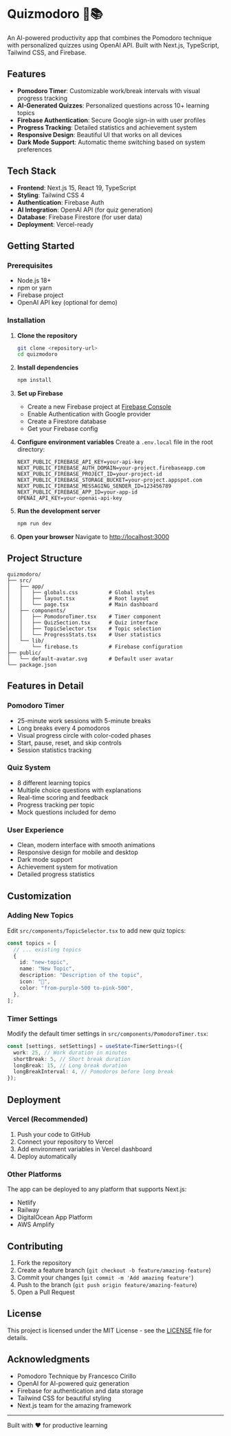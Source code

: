 # Quizmodoro 🍅📚

An AI-powered productivity app that combines the Pomodoro technique with personalized quizzes using OpenAI API. Built with Next.js, TypeScript, Tailwind CSS, and Firebase.

## Features

- **Pomodoro Timer**: Customizable work/break intervals with visual progress tracking
- **AI-Generated Quizzes**: Personalized questions across 10+ learning topics
- **Firebase Authentication**: Secure Google sign-in with user profiles
- **Progress Tracking**: Detailed statistics and achievement system
- **Responsive Design**: Beautiful UI that works on all devices
- **Dark Mode Support**: Automatic theme switching based on system preferences

## Tech Stack

- **Frontend**: Next.js 15, React 19, TypeScript
- **Styling**: Tailwind CSS 4
- **Authentication**: Firebase Auth
- **AI Integration**: OpenAI API (for quiz generation)
- **Database**: Firebase Firestore (for user data)
- **Deployment**: Vercel-ready

## Getting Started

### Prerequisites

- Node.js 18+
- npm or yarn
- Firebase project
- OpenAI API key (optional for demo)

### Installation

1. **Clone the repository**

   ```bash
   git clone <repository-url>
   cd quizmodoro
   ```

2. **Install dependencies**

   ```bash
   npm install
   ```

3. **Set up Firebase**

   - Create a new Firebase project at [Firebase Console](https://console.firebase.google.com/)
   - Enable Authentication with Google provider
   - Create a Firestore database
   - Get your Firebase config

4. **Configure environment variables**
   Create a `.env.local` file in the root directory:

   ```env
   NEXT_PUBLIC_FIREBASE_API_KEY=your-api-key
   NEXT_PUBLIC_FIREBASE_AUTH_DOMAIN=your-project.firebaseapp.com
   NEXT_PUBLIC_FIREBASE_PROJECT_ID=your-project-id
   NEXT_PUBLIC_FIREBASE_STORAGE_BUCKET=your-project.appspot.com
   NEXT_PUBLIC_FIREBASE_MESSAGING_SENDER_ID=123456789
   NEXT_PUBLIC_FIREBASE_APP_ID=your-app-id
   OPENAI_API_KEY=your-openai-api-key
   ```

5. **Run the development server**

   ```bash
   npm run dev
   ```

6. **Open your browser**
   Navigate to [http://localhost:3000](http://localhost:3000)

## Project Structure

```
quizmodoro/
├── src/
│   ├── app/
│   │   ├── globals.css          # Global styles
│   │   ├── layout.tsx           # Root layout
│   │   └── page.tsx             # Main dashboard
│   ├── components/
│   │   ├── PomodoroTimer.tsx    # Timer component
│   │   ├── QuizSection.tsx      # Quiz interface
│   │   ├── TopicSelector.tsx    # Topic selection
│   │   └── ProgressStats.tsx    # User statistics
│   └── lib/
│       └── firebase.ts          # Firebase configuration
├── public/
│   └── default-avatar.svg       # Default user avatar
└── package.json
```

## Features in Detail

### Pomodoro Timer

- 25-minute work sessions with 5-minute breaks
- Long breaks every 4 pomodoros
- Visual progress circle with color-coded phases
- Start, pause, reset, and skip controls
- Session statistics tracking

### Quiz System

- 8 different learning topics
- Multiple choice questions with explanations
- Real-time scoring and feedback
- Progress tracking per topic
- Mock questions included for demo

### User Experience

- Clean, modern interface with smooth animations
- Responsive design for mobile and desktop
- Dark mode support
- Achievement system for motivation
- Detailed progress statistics

## Customization

### Adding New Topics

Edit `src/components/TopicSelector.tsx` to add new quiz topics:

```typescript
const topics = [
  // ... existing topics
  {
    id: "new-topic",
    name: "New Topic",
    description: "Description of the topic",
    icon: "🎯",
    color: "from-purple-500 to-pink-500",
  },
];
```

### Timer Settings

Modify the default timer settings in `src/components/PomodoroTimer.tsx`:

```typescript
const [settings, setSettings] = useState<TimerSettings>({
  work: 25, // Work duration in minutes
  shortBreak: 5, // Short break duration
  longBreak: 15, // Long break duration
  longBreakInterval: 4, // Pomodoros before long break
});
```

## Deployment

### Vercel (Recommended)

1. Push your code to GitHub
2. Connect your repository to Vercel
3. Add environment variables in Vercel dashboard
4. Deploy automatically

### Other Platforms

The app can be deployed to any platform that supports Next.js:

- Netlify
- Railway
- DigitalOcean App Platform
- AWS Amplify

## Contributing

1. Fork the repository
2. Create a feature branch (`git checkout -b feature/amazing-feature`)
3. Commit your changes (`git commit -m 'Add amazing feature'`)
4. Push to the branch (`git push origin feature/amazing-feature`)
5. Open a Pull Request

## License

This project is licensed under the MIT License - see the [LICENSE](LICENSE) file for details.

## Acknowledgments

- Pomodoro Technique by Francesco Cirillo
- OpenAI for AI-powered quiz generation
- Firebase for authentication and data storage
- Tailwind CSS for beautiful styling
- Next.js team for the amazing framework

---

Built with ❤️ for productive learning
